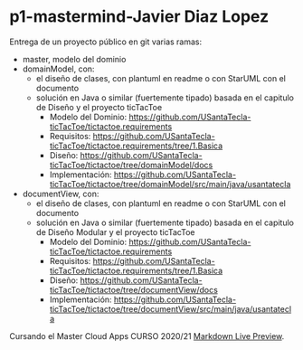 # p1-mastermind-Javier Diaz Lopez

Entrega de un proyecto público en git varias ramas:

* master, modelo del dominio
* domainModel, con:
    * el diseño de clases, con plantuml en readme o con StarUML con el documento  
    * solución en Java o similar (fuertemente tipado) basada en el capitulo de Diseño y el proyecto ticTacToe
        * Modelo del Dominio: https://github.com/USantaTecla-ticTacToe/tictactoe.requirements
        * Requisitos: https://github.com/USantaTecla-ticTacToe/tictactoe.requirements/tree/1.Basica
        * Diseño: https://github.com/USantaTecla-ticTacToe/tictactoe/tree/domainModel/docs
        * Implementación:  https://github.com/USantaTecla-ticTacToe/tictactoe/tree/domainModel/src/main/java/usantatecla
 * documentView, con:
    * el diseño de clases, con plantuml en readme o con StarUML con el documento  
    * solución en Java o similar (fuertemente tipado) basada en el capitulo de Diseño Modular y el proyecto ticTacToe
        * Modelo del Dominio: https://github.com/USantaTecla-ticTacToe/tictactoe.requirements
        * Requisitos: https://github.com/USantaTecla-ticTacToe/tictactoe.requirements/tree/1.Basica
        * Diseño: https://github.com/USantaTecla-ticTacToe/tictactoe/tree/documentView/docs
        * Implementación: https://github.com/USantaTecla-ticTacToe/tictactoe/tree/documentView/src/main/java/usantatecla



Cursando el Master Cloud Apps CURSO 2020/21 [Markdown Live Preview](https://www.codeurjc.es/mastercloudapps/).